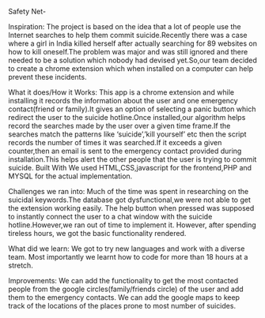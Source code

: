  Safety Net-

Inspiration:
The project is based on the idea that a lot of people use the Internet searches to help them commit suicide.Recently there was a case where a girl in India killed herself after actually searching for 89 websites on how to kill oneself.The problem was major and was still ignored and there needed to be a solution which nobody had devised yet.So,our team decided to create a chrome extension which when installed on a computer can help prevent these incidents.

What it does/How it Works:
This app is a chrome extension and while installing it records the information about the user and one emergency contact(friend or family).It gives an option of selecting a panic button which redirect the user to the suicide hotline.Once installed,our algorithm helps record the searches  made by the user over a given time frame.If the searches match the patterns like ‘suicide’,’kill yourself’ etc then the script records the number of times it was searched.If it exceeds a given counter,then an email is sent to the emergency contact provided during installation.This helps alert the other people that the user is trying to commit suicide.
Built With
We used HTML,CSS,javascript for the frontend,PHP and MYSQL for the actual implementation.

Challenges we ran into:
Much of the time was spent in researching on the suicidal keywords.The database got dysfunctional,we were not able to get the extension working easily.
The help button when pressed was supposed to instantly connect the user to a chat window with the suicide hotline.However,we ran out of time to implement it.
However, after spending tireless hours, we got the basic functionality rendered.

What did we learn:
We got to try new languages and work with a diverse team.
Most importantly we learnt how to code for more than 18 hours at a stretch.

Improvements:
We can add the functionality to get the most contacted people from the google circles(family/friends circle) of the user and add them to the emergency contacts.
We can add the google maps to keep track of the locations of the places prone to most number of suicides.
 

 
